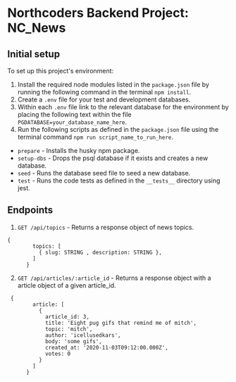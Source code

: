 # Northcoders Backend Project: NC_News

## Initial setup

To set up this project's environment:

1. Install the required node modules listed in the `package.json` file by running the following command in the terminal `npm install`.
2. Create a `.env` file for your test and development databases.
3. Within each `.env` file link to the relevant database for the environment by placing the following text within the file `PGDATABASE=your_database_name_here`.
4. Run the following scripts as defined in the `package.json` file using the terminal command `npm run script_name_to_run_here`.

- `prepare` - Installs the husky npm package.
- `setup-dbs` - Drops the psql database if it exists and creates a new database.
- `seed` - Runs the database seed file to seed a new database.
- `test` - Runs the code tests as defined in the `__tests__` directory using jest.

## Endpoints

1. `GET /api/topics` - Returns a response object of news topics.

```
{
        topics: [
          { slug: STRING , description: STRING },
        ]
      }
```

2. `GET /api/articles/:article_id` - Returns a response object with a article object of a given article_id.

```
 {
        article: [
          {
            article_id: 3,
            title: 'Eight pug gifs that remind me of mitch',
            topic: 'mitch',
            author: 'icellusedkars',
            body: 'some gifs',
            created_at: '2020-11-03T09:12:00.000Z',
            votes: 0
          }
        ]
      }
```
